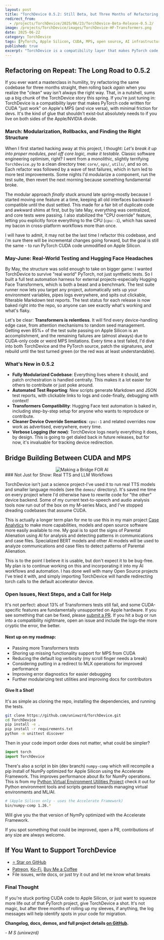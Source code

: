 ```yaml
---
layout: post
title: "TorchDevice 0.5.2: Still Beta, but Three Months of Refactoring, Testing, and Real-World Breakthroughs"
redirect_from:
  - /projects/TorchDevice/2025/06/23/TorchDevice-Beta-Release-0.5.2/
image: /projects/TorchDevice/images/TorchDevice-HF-Transformers.png
date: 2025-06-22
category: TorchDevice
tags: [PyTorch, Apple Silicon, CUDA, MPS, open source, AI infrastructure]
published: true
excerpt: "TorchDevice is a compatibility layer that makes PyTorch code written for CUDA \"just work\" on Apple's MPS (and vice versa), with minimal friction for devs. It's the kind of glue that shouldn't exist-but absolutely needs to if you live on both sides of the Apple/NVIDIA divide."
---
```


## Refactoring on Repeat: The Long Road to 0.5.2

If you ever want a masterclass in humility, try refactoring the same codebase for three months straight, then rolling back *again* when you realize the "clean" way isn't always the right way. That, in a nutshell, sums up a big chunk of the TorchDevice story this spring. If you're just tuning in: TorchDevice is a compatibility layer that makes PyTorch code written for CUDA "just work" on Apple's MPS (and vice versa), with minimal friction for devs. It's the kind of glue that shouldn't exist-but absolutely needs to if you live on both sides of the Apple/NVIDIA divide.

### March: Modularization, Rollbacks, and Finding the Right Structure

When I first started hacking away at this project, I thought: _Let's break it up into proper modules, peel off core logic, make it testable._ Classic software engineering optimism, right? I went from a monolithic, slightly terrifying `TorchDevice.py` to a clean directory tree: `core/`, `ops/`, `utils/`, and so on. Each refactor was followed by a wave of test failures, which in turn led to more test improvements. Some nights I'd modularize a component, run the test suite, then revert the next morning because something fundamental broke.

The modular approach *finally* stuck around late spring-mostly because I started moving one feature at a time, keeping all old interfaces backward-compatible until the dust settled. This made for a fair bit of duplicate code and awkward shims at first, but by late May, everything was centralized, and core tests were passing. I also stabilized the "CPU override" feature, letting you explicitly force everything to the CPU (`cpu:-1`), which has saved my bacon in cross-platform workflows more than once.

I will have to admit, it may not be the last time I refactor this codebase, and i'm sure there will be incremental changes going forward, but the goal is still the same - to run PyTorch CUDA code unmodified on Apple Silicon.

### May-June: Real-World Testing and Hugging Face Headaches

By May, the structure was solid enough to take on bigger game: I wanted TorchDevice to survive "real world" PyTorch, not just synthetic tests. So I built a full test automation harness for external projects-especially Hugging Face Transformers, which is both a beast and a benchmark. The test suite runner now lets you target any project, automatically sets up your environment variables, pipes logs everywhere, and spits out clickable, filterable Markdown test reports. The test status for each release is now baked right into the repo, so anyone can see exactly what's working and what's flaky.

Let's be clear: **Transformers is relentless**. It will find every device-handling edge case, from attention mechanisms to random seed management. Getting even 85%+ of the test suite passing on Apple Silicon is an accomplishment, and the remaining failures are (almost always) due to CUDA-only code or weird MPS limitations. Every time a test failed, I'd dive into both TorchDevice and the PyTorch source, patch the signatures, and rebuild until the test turned green (or the red was at least understandable).

### What's New in 0.5.2

- **Fully Modularized Codebase**: Everything lives where it should, and patch orchestration is handled centrally. This makes it a lot easier for others to contribute or just poke around.
- **Automated Test Reporting**: New scripts generate Markdown and JSON test reports, with clickable links to logs and code-finally, debugging with context!
- **Transformers Compatibility**: Hugging Face test automation is baked in, including step-by-step setup for anyone who wants to reproduce or contribute.
- **Cleaner Device Override Semantics**: `cpu:-1` and related overrides now work as advertised, everywhere, every time.
- **Verbose Logging (for now)**: TorchDevice logs nearly everything it does, by design. This is going to get dialed back in future releases, but for now, it's invaluable for tracking device redirection.

## Bridge Building Between CUDA and MPS

<div style="text-align: center">
<img src="/projects/TorchDevice/images/Making_a_Bridge_For_AI.png" alt="Making a Bridge FOR AI">
</div>
### Not Just for Show: Real TTS and LLM Workflows

TorchDevice isn't just a science project-I've used it to run real TTS models and smaller language models (see the `demos/` directory). It's saved me time on every project where I'd otherwise have to rewrite code for "the other" device backend. Some of my current text-to-speech and audio analysis tools now run out of the box on my M-series Macs, and I've stopped dreading codebases that assume CUDA.

This is actually a longer term plan for me to use this in my main project [Case Analytics](/projects/Case-Analytics/) to make more capabilities, models and open source software more easily available to me. My goal is to spot the signs of Parental Alienation using AI for analysis and detecting patterns in communications and case files. Specialized BERT models and other AI models will be used to analyze communications and case files to detect patterns of Parental Alienation.

This is to the point I believe it is usable, but don't expect it to be bug-free. My plan is to continue working on this and incorporating it into my AI workflows and automation. I has done well with many Open Source projects I've tried it with, and simply importing TorchDevice will handle redirecting torch calls to the default accelerator device.

### Open Issues, Next Steps, and a Call for Help

It's not perfect: about 13% of Transformers tests still fail, and some CUDA-specific features are fundamentally unsupported on Apple hardware. If you see something that can be fixed, please [submit a PR](https://github.com/unixwzrd/TorchDevice). If you hit a bug or run into a compatibility nightmare, open an issue and include the logs-the more cryptic the error, the better.

#### Next up on my roadmap:
- Passing more Transformers tests
- Shoring up missing functionality support for MPS from CUDA
- Reducing the default log verbosity (my scroll finger needs a break)
- Considering putting in a redirect to MLX operations for improved performance
- Improving error diagnostics for easier debugging
- Further modularizing test utilities and improving docs for contributors

#### Give It a Shot!
It's as simple as cloning the repo, installing the dependencies, and running the tests.

```bash
git clone https://github.com/unixwzrd/TorchDevice.git
cd TorchDevice
pip install -e .
pip install -r requirements.txt
python -m unittest discover
```

Then in your code import order does not matter, what could be simpler?

```python
import torch
import TorchDevice
```

There's also a script in bin (dev branch) `numpy-comp` which will recompile a pip install of NumPy optimized for Apple Silicon using the Accelerate Framework. This improves performance about 8x for NumPy operations. This is from my [Python Virtual Environment Utilities Project](/projects/venvutil/) check it out for Python environment tools and scripts geared towards managing virtual environments and ML/AI.

```bash
# (Apple Silicon only - uses the Accelerate Framework)
bin/numpy-comp 1.26.*
```

Will give you the that version of NymPy optimized with the Accelerate Framework.

If you spot something that could be improved, open a PR, contributions of any size are always welcome.

## If You Want to Support TorchDevice

- [⭐ Star on GitHub](https://github.com/unixwzrd/TorchDevice)
- [Patreon](https://www.patreon.com/unixwzrd), [Ko-Fi](https://ko-fi.com/unixwzrd), [Buy Me a Coffee](https://www.buymeacoffee.com/unixwzrd)
- File issues, write docs, or just try it out and let me know what breaks

### Final Thought
If you're stuck porting CUDA code to Apple Silicon, or just want to squeeze more life out of that PyTorch project, give TorchDevice a shot. It's not magic, but after three months of rolling up my sleeves, if anything, the log messages will help identify spots in your code for migration.

**Changelog, docs, demos, and full project details [on GitHub](https://github.com/unixwzrd/TorchDevice).**

*- M S (unixwzrd)*
